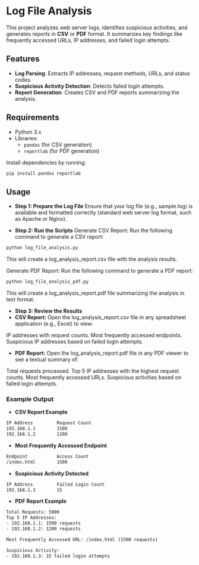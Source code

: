 # Log File Analysis

This project analyzes web server logs, identifies suspicious activities, and generates reports in **CSV** or **PDF** format. It summarizes key findings like frequently accessed URLs, IP addresses, and failed login attempts.

## Features
- **Log Parsing**: Extracts IP addresses, request methods, URLs, and status codes.
- **Suspicious Activity Detection**: Detects failed login attempts.
- **Report Generation**: Creates CSV and PDF reports summarizing the analysis.

## Requirements
- Python 3.x
- Libraries:
  - `pandas` (for CSV generation)
  - `reportlab` (for PDF generation)

Install dependencies by running:
```bash
pip install pandas reportlab
```
## Usage
- **Step 1: Prepare the Log File**
Ensure that your log file (e.g., sample.log) is available and formatted correctly (standard web server log format, such as Apache or Nginx).

- **Step 2: Run the Scripts**
Generate CSV Report:
Run the following command to generate a CSV report:

```bash
python log_file_analysis.py
```
This will create a log_analysis_report.csv file with the analysis results.

Generate PDF Report:
Run the following command to generate a PDF report:

```bash
python log_file_analysis_pdf.py
```
This will create a log_analysis_report.pdf file summarizing the analysis in text format.

- **Step 3: Review the Results**
- **CSV Report:**
Open the log_analysis_report.csv file in any spreadsheet application (e.g., Excel) to view:

IP addresses with request counts.
Most frequently accessed endpoints.
Suspicious IP addresses based on failed login attempts.
- **PDF Report:**
Open the log_analysis_report.pdf file in any PDF viewer to see a textual summary of:

Total requests processed.
Top 5 IP addresses with the highest request counts.
Most frequently accessed URLs.
Suspicious activities based on failed login attempts.
### Example Output
- **CSV Report Example**
```bash
IP Address         Request Count
192.168.1.1        1500
192.168.1.2        1200
```
- **Most Frequently Accessed Endpoint**

```bash
Endpoint           Access Count
/index.html        1500

```
- **Suspicious Activity Detected**
```bash
IP Address         Failed Login Count
192.168.1.3        15
```
- **PDF Report Example**
```bash
Total Requests: 5000
Top 5 IP Addresses:
- 192.168.1.1: 1500 requests
- 192.168.1.2: 1200 requests

Most Frequently Accessed URL: /index.html (1500 requests)

Suspicious Activity:
- 192.168.1.3: 15 failed login attempts
```
